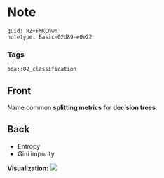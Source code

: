 # Note
```
guid: HZ+FMKCnwn
notetype: Basic-02d89-e0e22
```

### Tags
```
bda::02_classification
```

## Front
Name common <b>splitting metrics</b> for <b>decision trees</b>.

## Back
<ul>
  <li>Entropy
  <li>Gini impurity
</ul><b>Visualization:</b> <img src="8cZCc1FGAkXTOdx8IUecyTMZO1520487545_kc.png">
